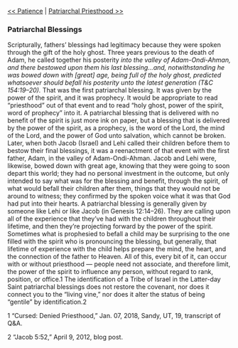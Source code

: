 [<< Patience](Patience)  |  [Patriarchal Priesthood >>](Patriarchal%20Priesthood)

### Patriarchal Blessings
Scripturally, fathers’ blessings had legitimacy because they were spoken through the gift of the holy ghost. Three years previous to the death of Adam, he called together his posterity *into the valley of Adam-Ondi-Ahman, and there bestowed upon them his last blessing…and, notwithstanding he was bowed down with [great] age, being full of the holy ghost, predicted whatsoever should befall his posterity unto the latest generation *(T&C 154:19–20)*.* That was the first patriarchal blessing. It was given by the power of the spirit, and it was prophecy. It would be appropriate to read “priesthood” out of that event and to read “holy ghost, power of the spirit, word of prophecy” into it. A patriarchal blessing that is delivered with no benefit of the spirit is just more ink on paper, but a blessing that is delivered by the power of the spirit, as a prophecy, is the word of the Lord, the mind of the Lord, and the power of God unto salvation, which cannot be broken. Later, when both Jacob (Israel) and Lehi called their children before them to bestow their final blessings, it was a reenactment of that event with the first father, Adam, in the valley of Adam-Ondi-Ahman. Jacob and Lehi were, likewise, bowed down with great age, knowing that they were going to soon depart this world; they had no personal investment in the outcome, but only intended to say what was for the blessing and benefit, through the spirit, of what would befall their children after them, things that they would not be around to witness; they confirmed by the spoken voice what it was that God had put into their hearts. A patriarchal blessing is generally given by someone like Lehi or like Jacob (in Genesis 12:14–26). They are calling upon all of the experience that they’ve had with the children throughout their lifetime, and then they’re projecting forward by the power of the spirit. Sometimes what is prophesied to befall a child may be surprising to the one filled with the spirit who is pronouncing the blessing, but generally, that lifetime of experience with the child helps prepare the mind, the heart, and the connection of the father to Heaven. All of this, every bit of it, can occur with or without priesthood — people need not associate, and therefore limit, the power of the spirit to influence any person, without regard to rank, position, or office.1 The identification of a Tribe of Israel in the Latter-day Saint patriarchal blessings does not restore the covenant, nor does it connect you to the “living vine,” nor does it alter the status of being “gentile” by identification.2



1 “Cursed: Denied Priesthood,” Jan. 07, 2018, Sandy, UT, 19, transcript of Q&A.


2 “Jacob 5:52,” April 9, 2012, blog post.